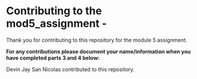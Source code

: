 # Contributing to the mod5_assignment -
Thank you for contributing to this repository for the module 5 assignment.


**For any contributions please document your name/information when you have completed parts 3 and 4 below:**

Devin Jay San Nicolas contributed to this repository.
